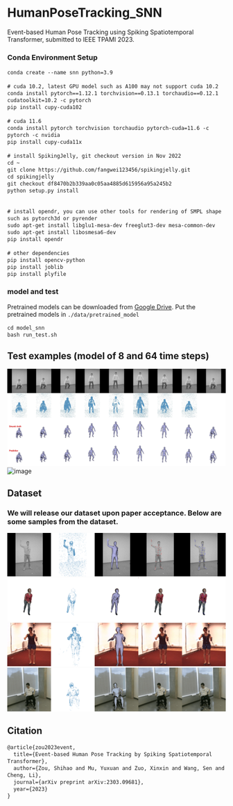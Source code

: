 # HumanPoseTracking_SNN
Event-based Human Pose Tracking using Spiking Spatiotemporal Transformer, submitted to IEEE TPAMI 2023.


### Conda Environment Setup
```
conda create --name snn python=3.9

# cuda 10.2, latest GPU model such as A100 may not support cuda 10.2
conda install pytorch==1.12.1 torchvision==0.13.1 torchaudio==0.12.1 cudatoolkit=10.2 -c pytorch
pip install cupy-cuda102

# cuda 11.6
conda install pytorch torchvision torchaudio pytorch-cuda=11.6 -c pytorch -c nvidia
pip install cupy-cuda11x

# install SpikingJelly, git checkout version in Nov 2022
cd ~
git clone https://github.com/fangwei123456/spikingjelly.git
cd spikingjelly
git checkout df8470b2b339aa0c05aa4885d615956a95a245b2
python setup.py install


# install opendr, you can use other tools for rendering of SMPL shape such as pytorch3d or pyrender
sudo apt-get install libglu1-mesa-dev freeglut3-dev mesa-common-dev
sudo apt-get install libosmesa6-dev
pip install opendr

# other dependencies
pip install opencv-python
pip install joblib
pip install plyfile
```

### model and test
Pretrained models can be downloaded from [Google Drive](https://drive.google.com/drive/folders/1mg9fgDLdQHBifkWjPDo1t1X8KUvy0SQS?usp=sharing).
Put the pretrained models in ```./data/pretrained_model```
```
cd model_snn
bash run_test.sh
```

## Test examples (model of 8 and 64 time steps)
![image](./data/test_8steps_mmhpsd_subject02_group1_time1_0048_0066.jpg)
![image](./data/test_64steps_mmhpsd_subject02_group1_time1_1152_1282.jpg)

## Dataset
### We will release our dataset upon paper acceptance. Below are some samples from the dataset.
![image](./data/mmhpsd_subject01_group3_time1_0112.gif)
![image](./data/amass_BMLhandball-S06_Novice-Trial_upper_right_left_084_poses_0032.gif)
![image](./data/h36m_s_01_act_02_subact_01_ca_02_0020.gif)
![image](./data/phspd_subject11_group2_time3_0754.gif)

## Citation
```
@article{zou2023event,
  title={Event-based Human Pose Tracking by Spiking Spatiotemporal Transformer},
  author={Zou, Shihao and Mu, Yuxuan and Zuo, Xinxin and Wang, Sen and Cheng, Li},
  journal={arXiv preprint arXiv:2303.09681},
  year={2023}
}
```
